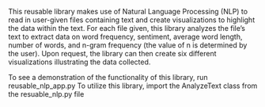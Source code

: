 This reusable library makes use of Natural Language Processing (NLP) to read in user-given files containing text and create visualizations to highlight the data within the text. For each file given, this library analyzes the file’s text to extract data on word frequency, sentiment, average word length, number of words, and n-gram frequency (the value of n is determined by the user). Upon request, the library can then create six different visualizations illustrating the data collected. 

To see a demonstration of the functionality of this library, run reusable_nlp_app.py
To utilize this library, import the AnalyzeText class from the resuable_nlp.py file
